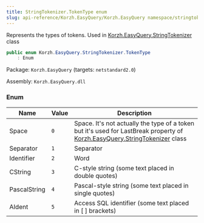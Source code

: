```yaml
---
title: StringTokenizer.TokenType enum
slug: api-reference/Korzh.EasyQuery/Korzh.EasyQuery namespace/stringtokenizer-tokentype-enum
---
```



Represents the types of tokens.  Used in [Korzh.EasyQuery.StringTokenizer](/api-reference/korzh-easyquery/korzh-easyquery-namespace/stringtokenizer-class) class
```csharp
public enum Korzh.EasyQuery.StringTokenizer.TokenType
    : Enum

```
Package: `Korzh.EasyQuery` (targets: `netstandard2.0`)

Assembly: `Korzh.EasyQuery.dll`

### Enum

| Name | Value | Description | 
| --- | --- | --- | 
| Space | `0` | Space. It's not actually the type of a token but it's used for LastBreak property of [Korzh.EasyQuery.StringTokenizer](/api-reference/korzh-easyquery/korzh-easyquery-namespace/stringtokenizer-class) class | 
| Separator | `1` | Separator | 
| Identifier | `2` | Word | 
| CString | `3` | C-style string (some text placed in double quotes) | 
| PascalString | `4` | Pascal-style string (some text placed in single quotes) | 
| AIdent | `5` | Access SQL identifier (some text placed in [ ] brackets) |